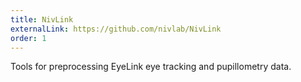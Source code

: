```yaml
---
title: NivLink
externalLink: https://github.com/nivlab/NivLink
order: 1
---
```

Tools for preprocessing EyeLink eye tracking and pupillometry data. 

